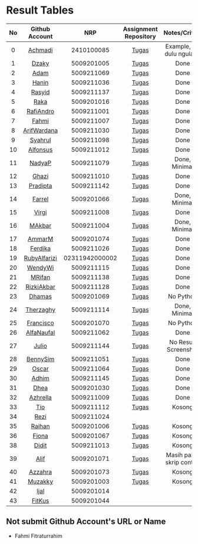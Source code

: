 # Result Tables

| No | Github Account | NRP |Assignment Repository | Notes/Critics | Work-Tier |
|:--:|:--------------:|:---:|:---------------------:|:-------------:|:-----:|
|0| [Achmadi](https://github.com/mekatronik-achmadi/) | 2410100085 | [Tugas](https://github.com/mekatronik-achmadi/tugas-sinyal) | Example, S1 dulu ngulang | S |
|1| [Dzaky](https://github.com/dzakyadlh) | 5009201005 | [Tugas](https://github.com/dzakyadlh/signal-assignment-1) | Done | A | 
|2| [Adam](https://github.com/AdamM1-36) | 5009211069 | [Tugas](https://github.com/AdamM1-36/tugas-sinyal) | Done | A |
|3| [Hanin](https://github.com/haninsyamsi036) | 5009211036 | [Tugas](https://github.com/haninsyamsi036/Signal-Course) | Done | A |
|4| [Rasyid](https://github.com/rsydfddn) | 5009211137 | [Tugas](https://github.com/rsydfddn/tugas-sinyal) | Done | A |
|5| [Raka](https://github.com/rakamusalim) | 5009201016 | [Tugas](https://github.com/rakamusalim/tugas-sinyal) | Done | A |
|6| [RafiAndro](https://github.com/RafiAndro) | 5009211001 | [Tugas](https://github.com/RafiAndro/Tugas-1) | Done | A |
|7| [Fahmi](https://github.com/ITStudent123) | 5009211007 | [Tugas](https://github.com/ITStudent123/tugas-sinyal) | Done | A |
|8| [ArifWardana](https://github.com/arifwardana) | 5009211030 | [Tugas](https://github.com/ArifWardana/lnltegralof) | Done | A |
|9| [Syahrul](https://github.com/Syahrulwhyd) | 5009211098 | [Tugas](https://github.com/Syahrulwhyd/tugas-sinyal-1) | Done | A |
|10| [Alfonsus](https://github.com/Alfonsus-Enrico) | 5009211012 | [Tugas](https://github.com/Alfonsus-Enrico/TugasSinyal) | Done | A |
|11| [NadyaP](https://github.com/Nonaminggumerah) | 5009211079| [Tugas](https://github.com/Nonaminggumerah/PSO-Tugas-) | Done, Minimal | AB |
|12| [Ghazi](https://github.com/gap125) | 5009211010 | [Tugas](https://github.com/gap125/tugas-sinyal) | Done | A |
|13| [Pradipta](https://github.com/Pradipta07) | 5009211142 | [Tugas](https://github.com/Pradipta07/Tugas-PSO) | Done | A |
|14| [Farrel](https://github.com/FarrelFasyaWisnugroho) | 5009201066 | [Tugas](https://github.com/FarrelFasyaWisnugroho/Tugas-Sinyal-1/) | Done, Minimal | AB |
|15| [Virgi](https://github.com/virgi005) | 5009211008 | [Tugas](https://github.com/virgi005/tugas-Sinyal) | Done | A |
|16| [MAkbar](https://github.com/MAkbarMZ) | 5009211004 | [Tugas](https://github.com/MAkbarMZ/TugasSignalProcessing) | Done, Minimal | AB |
|17| [AmmarM](https://github.com/ammarmuzhaffar) | 5009201074 | [Tugas](https://github.com/ammarmuzhaffar/Tugas-Proses-Sinyal-dan-Optimisasi-1) | Done | AB |
|18| [Ferdika](https://github.com/FerdikaPradana) | 5009211026 | [Tugas](https://github.com/FerdikaPradana/tugas-sinyal-1) | Done | A |
|19| [RubyAlfarizi](https://github.com/RubiAlfa) | 02311942000002 | [Tugas](https://github.com/RubiAlfa/projeksinyal) | Done  | A |
|20| [WendyWi](https://github.com/WendyWibowo05) | 5009211115 | [Tugas](https://github.com/WendyWibowo05/Tugas-Sinyal) | Done | A |
|21| [MRifan](https://github.com/muhammadrifan2828) | 5009211138 | [Tugas](https://github.com/muhammadrifan2828/tugas-sinyal) | Done | A |
|22| [RizkiAkbar](https://github.com/RizkiAkbar12) | 5009211128 | [Tugas](https://github.com/RizkiAkbar12/Tugas-SPO) | Done | A |
|23| [Dhamas](https://github.com/Dhamas1902) | 5009201069 | [Tugas](https://github.com/Dhamas1902/dhamas) | No Python | C |
|24| [Therzaghy](https://github.com/harrytherzaghy) | 5009211114 | [Tugas](https://github.com/harrytherzaghy/Tugas-PSO) | Done, Minimal | AB |
|25| [Francisco](https://github.com/FranciscoReza) | 5009201070 | [Tugas](https://github.com/FranciscoReza/Tugas) | No Python | C |
|26| [AlfaNaufal](https://github.com/lavarrezel) | 5009211062 | [Tugas](https://github.com/lavarrezel/tugas-sinyal-1) | Done | A |
|27| [Julio](https://github.com/JulioMaulana) | 5009211144 | [Tugas](https://github.com/JulioMaulana/tugas-sinyal) | No Result Screenshot | B |
|28| [BennySim](https://github.com/bensmtpng) | 5009211051 | [Tugas](https://github.com/bensmtpng/TugasSinyal) | Done | A |
|29| [Oscar](https://github.com/OscarID) | 5009211064 | [Tugas](https://github.com/OscarID/Tugas-Sinyal) | Done | A |
|30| [Adhim](https://github.com/Dhimmmmr) | 5009211145 | [Tugas](https://github.com/Dhimmmmr/TugasSinyal) | Done | A |
|31| [Dhea](https://github.com/dheatirtaa) | 5009201030 | [Tugas](https://github.com/dheatirtaa/tugas-PSO) | Done | A |
|32| [Azhrella](https://github.com/Azhrella) | 5009211009 | [Tugas](https://github.com/Azhrella/Tugas-SPO) | Done | AB |
|33| [Tio](https://github.com/Zanarkandd) | 5009211112 | [Tugas](https://github.com/Zanarkandd/tugas-sinyal) | Kosong | |
|34| [Rezi](https://github.com/rezira24) | 5009211024 | | |
|35| [Raihan](https://github.com/lazuraihan) | 5009201006 | [Tugas](https://github.com/lazuraihan/tugas-sinyal) | Kosong | |
|36| [Fiona](https://github.com/fionasiahaya) | 5009201067 | [Tugas](https://github.com/fionasiahaya/tugas-sinyal) | Kosong | |
|38| [Didit](https://github.com/diditpradipta) | 5009211013 | [Tugas](https://github.com/diditpradipta/tugas-sinyal) | Kosong | |
|39| [Alif](https://github.com/AlifRisyanS) | 5009201071 | [Tugas](https://github.com/AlifRisyanS/Signal-Assigment) | Masih pakai skrip contoh | |
|40| [Azzahra](https://github.com/azzahrns) | 5009201073 | [Tugas](https://github.com/azzahrns/tugas-sinyal-) | Kosong | |
|41| [Muzakky](https://github.com/farelmuzakky) | 5009201003 | [Tugas](https://github.com/farelmuzakky/tugas_pso) | Kosong | |
|42| [Ijal](https://github.com/Aesir39) | 5009201014 | | | |
|43| [FitKus](https://github.com/fitriakusuma7) | 5009201044 | | | |


## Not submit Github Account's URL or Name
- Fahmi Fitraturrahim










